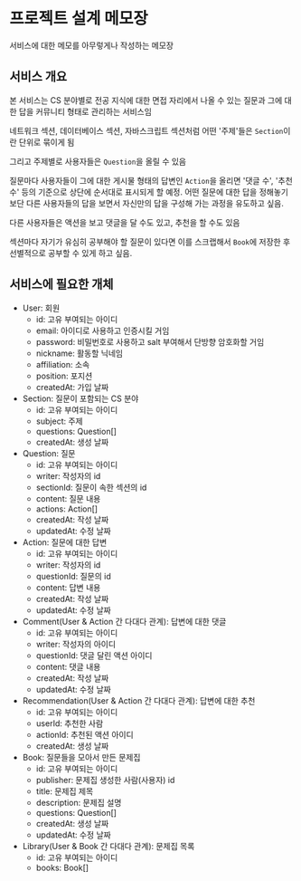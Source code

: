 # 프로젝트 설계 메모장

서비스에 대한 메모를 아무렇게나 작성하는 메모장

## 서비스 개요

본 서비스는 CS 분야별로 전공 지식에 대한 면접 자리에서 나올 수 있는 질문과 그에 대한 답을 커뮤니티 형태로 관리하는 서비스임

네트워크 섹션, 데이터베이스 섹션, 자바스크립트 섹션처럼 어떤 '주제'들은 `Section`이란 단위로 묶이게 됨

그리고 주제별로 사용자들은 `Question`을 올릴 수 있음

질문마다 사용자들이 그에 대한 게시물 형태의 답변인 `Action`을 올리면 '댓글 수', '추천 수' 등의 기준으로 상단에 순서대로 표시되게 할 예정. 어떤 질문에 대한 답을 정해놓기보단 다른 사용자들의 답을 보면서 자신만의 답을 구성해 가는 과정을 유도하고 싶음.

다른 사용자들은 액션을 보고 댓글을 달 수도 있고, 추천을 할 수도 있음

섹션마다 자기가 유심히 공부해야 할 질문이 있다면 이를 스크랩해서 `Book`에 저장한 후 선별적으로 공부할 수 있게 하고 싶음.

## 서비스에 필요한 개체

- User: 회원
  - id: 고유 부여되는 아이디
  - email: 아이디로 사용하고 인증시킬 거임
  - password: 비밀번호로 사용하고 salt 부여해서 단방향 암호화할 거임
  - nickname: 활동할 닉네임
  - affiliation: 소속
  - position: 포지션
  - createdAt: 가입 날짜
- Section: 질문이 포함되는 CS 분야
  - id: 고유 부여되는 아이디
  - subject: 주제
  - questions: Question[]
  - createdAt: 생성 날짜
- Question: 질문
  - id: 고유 부여되는 아이디
  - writer: 작성자의 id
  - sectionId: 질문이 속한 섹션의 id
  - content: 질문 내용
  - actions: Action[]
  - createdAt: 작성 날짜
  - updatedAt: 수정 날짜
- Action: 질문에 대한 답변
  - id: 고유 부여되는 아이디
  - writer: 작성자의 id
  - questionId: 질문의 id
  - content: 답변 내용
  - createdAt: 작성 날짜
  - updatedAt: 수정 날짜
- Comment(User & Action 간 다대다 관계): 답변에 대한 댓글
  - id: 고유 부여되는 아이디
  - writer: 작성자의 아이디
  - questionId: 댓글 달린 액션 아이디
  - content: 댓글 내용
  - createdAt: 작성 날짜
  - updatedAt: 수정 날짜
- Recommendation(User & Action 간 다대다 관계): 답변에 대한 추천
  - id: 고유 부여되는 아이디
  - userId: 추천한 사람
  - actionId: 추천된 액션 아이디
  - createdAt: 생성 날짜
- Book: 질문들을 모아서 만든 문제집
  - id: 고유 부여되는 아이디
  - publisher: 문제집 생성한 사람(사용자) id
  - title: 문제집 제목
  - description: 문제집 설명
  - questions: Question[]
  - createdAt: 생성 날짜
  - updatedAt: 수정 날짜
- Library(User & Book 간 다대다 관계): 문제집 목록
  - id: 고유 부여되는 아이디
  - books: Book[]
